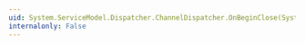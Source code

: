 ```yaml
---
uid: System.ServiceModel.Dispatcher.ChannelDispatcher.OnBeginClose(System.TimeSpan,System.AsyncCallback,System.Object)
internalonly: False
---
```

